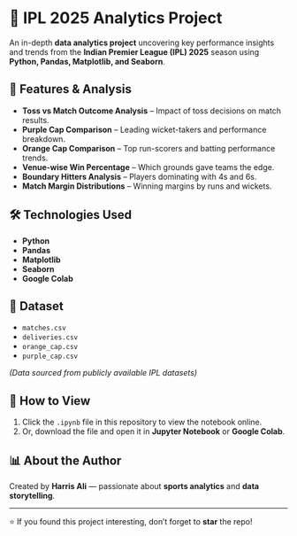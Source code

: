 # 🏏 IPL 2025 Analytics Project

An in-depth **data analytics project** uncovering key performance insights and trends from the **Indian Premier League (IPL) 2025** season using **Python, Pandas, Matplotlib, and Seaborn**.

## 📌 Features & Analysis
- **Toss vs Match Outcome Analysis** – Impact of toss decisions on match results.
- **Purple Cap Comparison** – Leading wicket-takers and performance breakdown.
- **Orange Cap Comparison** – Top run-scorers and batting performance trends.
- **Venue-wise Win Percentage** – Which grounds gave teams the edge.
- **Boundary Hitters Analysis** – Players dominating with 4s and 6s.
- **Match Margin Distributions** – Winning margins by runs and wickets.

## 🛠️ Technologies Used
- **Python**
- **Pandas**
- **Matplotlib**
- **Seaborn**
- **Google Colab**

## 📂 Dataset
- `matches.csv`
- `deliveries.csv`
- `orange_cap.csv`
- `purple_cap.csv`

*(Data sourced from publicly available IPL datasets)*

## 📜 How to View
1. Click the `.ipynb` file in this repository to view the notebook online.
2. Or, download the file and open it in **Jupyter Notebook** or **Google Colab**.

## 📊 About the Author
Created by **Harris Ali** — passionate about **sports analytics** and **data storytelling**.

---
⭐ If you found this project interesting, don’t forget to **star** the repo!
